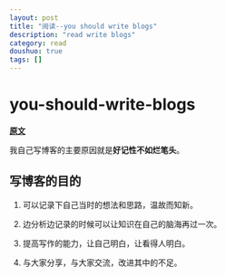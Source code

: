 ```yaml
---
layout: post
title: "阅读--you should write blogs"
description: "read write blogs"
category: read
doushuo: true
tags: []
---
```


you-should-write-blogs
===

**[原文](https://sites.google.com/site/steveyegge2/you-should-write-blogs)**


我自己写博客的主要原因就是**好记性不如烂笔头**。

写博客的目的
---

1. 可以记录下自己当时的想法和思路，温故而知新。

2. 边分析边记录的时候可以让知识在自己的脑海再过一次。

3. 提高写作的能力，让自己明白，让看得人明白。

4. 与大家分享，与大家交流，改进其中的不足。



